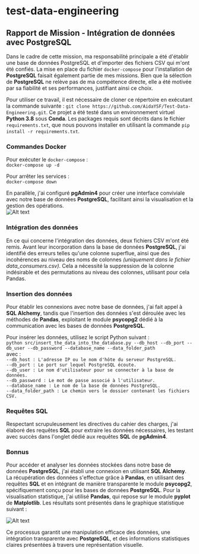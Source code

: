# test-data-engineering

## Rapport de Mission - Intégration de données avec PostgreSQL  

Dans le cadre de cette mission, ma responsabilité principale a été d'établir une base de données PostgreSQL et d'importer des fichiers CSV qui m'ont été confiés. La mise en place du fichier `docker-compose` pour l'installation de **PostgreSQL** faisait également partie de mes missions. Bien que la sélection de **PostgreSQL** ne relève pas de ma compétence directe, elle a été motivée par sa fiabilité et ses performances, justifiant ainsi ce choix.   

Pour utiliser ce travail, il est nécessaire de cloner ce répertoire en exécutant la commande suivante : `git clone https://github.com/AidaYSF/Test-Data-Engineering.git`. Ce projet a été testé dans un environnement virtuel **Python 3.8** sous **Conda**. Les packages requis sont décrits dans le fichier `requirements.txt`, que nous pouvons installer en utilisant la commande `pip install -r requirements.txt`.  

### Commandes Docker  

Pour exécuter le `docker-compose` :  
`docker-compose up -d` 

Pour arrêter les services :  
`docker-compose down`  

En parallèle, j'ai configuré **pgAdmin4** pour créer une interface conviviale avec notre base de données **PostgreSQL**, facilitant ainsi la visualisation et la gestion des opérations.  
![Alt text](https://github.com/AidaYSF/Test-Data-Engineering/blob/main/images/pgAdmin4.png)  

### Intégration des données  
En ce qui concerne l'intégration des données, deux fichiers CSV m'ont été remis. Avant leur incorporation dans la base de données **PostgreSQL**, j'ai identifié des erreurs telles qu'une colonne superflue, ainsi que des incohérences au niveau des noms de colonnes *(uniquement dans le fichier data_consumers.csv)*. Cela a nécessité la suppression de la colonne indésirable et des permutations au niveau des colonnes, utilisant pour cela Pandas.  

### Insertion des données  
Pour établir les connexions avec notre base de données, j'ai fait appel à **SQL Alchemy**, tandis que l'insertion des données s'est déroulée avec les méthodes de **Pandas**, exploitant le module **psycopg2** dédié à la communication avec les bases de données **PostgreSQL**.  

Pour insérer les données, utilisez le script Python suivant :  
`python src/insert_the_data_into_the_database.py --db_host --db_port --db_user --db_password --database_name --data_folder_path`  
avec :  
`--db_host : L'adresse IP ou le nom d'hôte du serveur PostgreSQL.`  
`--db_port : Le port sur lequel PostgreSQL écoute.`  
`--db_user : Le nom d'utilisateur pour se connecter à la base de données.`  
`--db_password : Le mot de passe associé à l'utilisateur.`  
`--database_name : Le nom de la base de données PostgreSQL.`  
`--data_folder_path : Le chemin vers le dossier contenant les fichiers CSV.`  

### Requêtes SQL  
Respectant scrupuleusement les directives du cahier des charges, j'ai élaboré des requêtes **SQL** pour extraire les données nécessaires, les testant avec succès dans l'onglet dédié aux requêtes **SQL** de **pgAdmin4**.  

### Bonnus  
Pour accéder et analyser les données stockées dans notre base de données **PostgreSQL**, j'ai établi une connexion en utilisant **SQL Alchemy**. La récupération des données s'effectue grâce à **Pandas**, en utilisant des requêtes **SQL** et en intégrant de manière transparente le module **psycopg2**, spécifiquement conçu pour les bases de données **PostgreSQL**. Pour la visualisation statistique, j'ai utilisé **Pandas**, qui repose sur le module **pyplot** de **Matplotlib**. Les résultats sont présentés dans le graphique statistique suivant :  

![Alt text](https://github.com/AidaYSF/Test-Data-Engineering/blob/main/images/bonnus.png)   

Ce processus garantit une manipulation efficace des données, une intégration transparente avec **PostgreSQL**, et des informations statistiques claires présentées à travers une représentation visuelle.  
  

